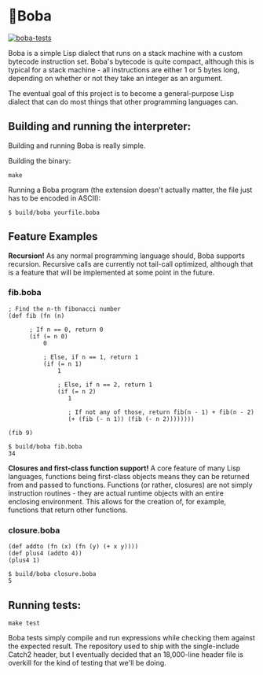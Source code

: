 # 🧋Boba
[![boba-tests](https://github.com/jstankevicius/boba/workflows/boba-tests/badge.svg)](https://github.com/jstankevicius/boba/actions)

Boba is a simple Lisp dialect that runs on a stack machine with a custom bytecode instruction set. Boba's bytecode is quite compact, although this is typical for a stack machine - all instructions are either 1 or 5 bytes long, depending on whether or not they take an integer as an argument.

The eventual goal of this project is to become a general-purpose Lisp dialect that can do most things that other programming languages can.

## Building and running the interpreter:
Building and running Boba is really simple.

Building the binary:
```
make
```

Running a Boba program (the extension doesn't actually matter, the file just has to be encoded in ASCII):

```
$ build/boba yourfile.boba
```


## Feature Examples
**Recursion!** As any normal programming language should, Boba supports recursion. Recursive calls are currently not tail-call optimized, although that is a feature that will be implemented at some point in the future.

### fib.boba
```
; Find the n-th fibonacci number
(def fib (fn (n)

      ; If n == 0, return 0
      (if (= n 0)
          0

          ; Else, if n == 1, return 1
          (if (= n 1)
              1

              ; Else, if n == 2, return 1
              (if (= n 2)
                 1

                 ; If not any of those, return fib(n - 1) + fib(n - 2)
                 (+ (fib (- n 1)) (fib (- n 2))))))))

(fib 9)
```

```
$ build/boba fib.boba
34
```

**Closures and first-class function support!** A core feature of many Lisp languages, functions being first-class objects means they can be returned from and passed to functions. Functions (or rather, closures) are not simply instruction routines - they are actual runtime objects with an entire enclosing environment. This allows for the creation of, for example, functions that return other functions.

### closure.boba
```
(def addto (fn (x) (fn (y) (+ x y))))
(def plus4 (addto 4))
(plus4 1)
```

```
$ build/boba closure.boba
5
```

## Running tests:
```
make test
```

Boba tests simply compile and run expressions while checking them against the expected result. The repository used to ship with the single-include Catch2 header, but I eventually decided that an 18,000-line header file is overkill for the kind of testing that we'll be doing.
